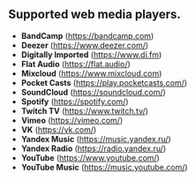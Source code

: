 ## Supported web media players.

- **BandCamp** (https://bandcamp.com)
- **Deezer** (https://www.deezer.com/)
- **Digitally Imported** (https://www.di.fm)
- **Flat Audio** (https://flat.audio/)
- **Mixcloud** (https://www.mixcloud.com)
- **Pocket Casts** (https://play.pocketcasts.com/)
- **SoundCloud** (https://soundcloud.com/)
- **Spotify** (https://spotify.com/)
- **Twitch TV** (https://www.twitch.tv/)
- **Vimeo** (https://vimeo.com/)
- **VK** (https://vk.com/)
- **Yandex Music** (https://music.yandex.ru/)
- **Yandex Radio** (https://radio.yandex.ru/)
- **YouTube** (https://www.youtube.com/)
- **YouTube Music** (https://music.youtube.com/)
